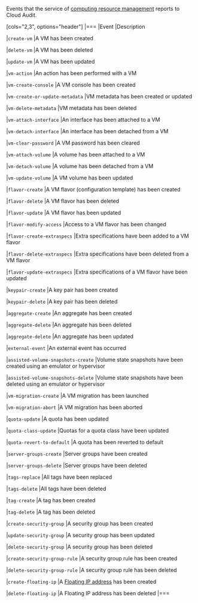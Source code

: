 Events that the service of [computing resource management](/en/computing/iaas/instructions/vm) reports to Cloud Audit.

[cols="2,3", options="header"]
|===
|Event
|Description

|`create-vm`
|A VM has been created

|`delete-vm`
|A VM has been deleted

|`update-vm`
|A VM has been updated

|`vm-action`
|An action has been performed with a VM

|`vm-create-console`
|A VM console has been created

|`vm-create-or-update-metadata`
|VM metadata has been created or updated

|`vm-delete-metadata`
|VM metadata has been deleted

|`vm-attach-interface`
|An interface has been attached to a VM

|`vm-detach-interface`
|An interface has been detached from a VM

|`vm-clear-password`
|A VM password has been cleared

|`vm-attach-volume`
|A volume has been attached to a VM

|`vm-detach-volume`
|A volume has been detached from a VM

|`vm-update-volume`
|A VM volume has been updated

|`flavor-create`
|A VM flavor (configuration template) has been created

|`flavor-delete`
|A VM flavor has been deleted

|`flavor-update`
|A VM flavor has been updated

|`flavor-modify-access`
|Access to a VM flavor has been changed

|`flavor-create-extraspecs`
|Extra specifications have been added to a VM flavor

|`flavor-delete-extraspecs`
|Extra specifications have been deleted from a VM flavor

|`flavor-update-extraspecs`
|Extra specifications of a VM flavor have been updated

|`keypair-create`
|A key pair has been created

|`keypair-delete`
|A key pair has been deleted

|`aggregate-create`
|An aggregate has been created

|`aggregate-delete`
|An aggregate has been deleted

|`aggregate-delete`
|An aggregate has been updated

|`external-event`
|An external event has occurred

|`assisted-volume-snapshots-create`
|Volume state snapshots have been created using an emulator or hypervisor

|`assisted-volume-snapshots-delete`
|Volume state snapshots have been deleted using an emulator or hypervisor

|`vm-migration-create`
|A VM migration has been launched

|`vm-migration-abort`
|A VM migration has been aborted

|`quota-update`
|A quota has been updated

|`quota-class-update`
|Quotas for a quota class have been updated

|`quota-revert-to-default`
|A quota has been reverted to default

|`server-groups-create`
|Server groups have been created

|`server-groups-delete`
|Server groups have been deleted

|`tags-replace`
|All tags have been replaced

|`tags-delete`
|All tags have been deleted

|`tag-create`
|A tag has been created

|`tag-delete`
|A tag has been deleted

|`create-security-group`
|A security group has been created

|`update-security-group`
|A security group has been updated

|`delete-security-group`
|A security group has been deleted

|`create-security-group-rule`
|A security group rule has been created

|`delete-security-group-rule`
|A security group rule has been deleted

|`create-floating-ip`
|A [Floating IP address](/en/networks/vnet/concepts/ips-and-inet#floating-ip) has been created

|`delete-floating-ip`
|A Floating IP address has been deleted
|===
